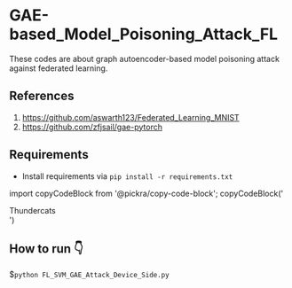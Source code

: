 # GAE-based_Model_Poisoning_Attack_FL
These codes are about graph autoencoder-based model poisoning attack against federated learning.


## References
1. https://github.com/aswarth123/Federated_Learning_MNIST
2. https://github.com/zfjsail/gae-pytorch

## Requirements
- Install requirements via  `pip install -r requirements.txt`

import copyCodeBlock from '@pickra/copy-code-block';
copyCodeBlock('<div>Thundercats</div>')
## How to run :point_down:
$`python FL_SVM_GAE_Attack_Device_Side.py`
